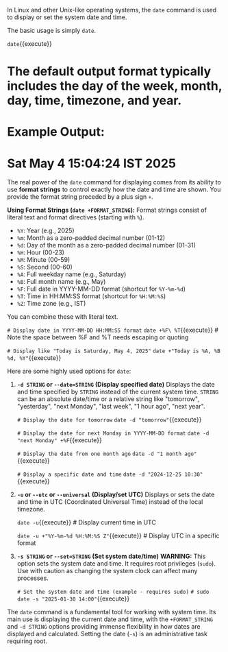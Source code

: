 In Linux and other Unix-like operating systems, the `date` command is used to display or set the system date and time.

The basic usage is simply `date`.

`date`{{execute}}
# The default output format typically includes the day of the week, month, day, time, timezone, and year.
# Example Output:
# Sat May 4 15:04:24 IST 2025

The real power of the `date` command for displaying comes from its ability to use **format strings** to control exactly how the date and time are shown. You provide the format string preceded by a plus sign `+`.

**Using Format Strings (`date +FORMAT_STRING`):**
Format strings consist of literal text and format directives (starting with `%`).

* `%Y`: Year (e.g., 2025)
* `%m`: Month as a zero-padded decimal number (01-12)
* `%d`: Day of the month as a zero-padded decimal number (01-31)
* `%H`: Hour (00-23)
* `%M`: Minute (00-59)
* `%S`: Second (00-60)
* `%A`: Full weekday name (e.g., Saturday)
* `%B`: Full month name (e.g., May)
* `%F`: Full date in YYYY-MM-DD format (shortcut for `%Y-%m-%d`)
* `%T`: Time in HH:MM:SS format (shortcut for `%H:%M:%S`)
* `%Z`: Time zone (e.g., IST)

You can combine these with literal text.

`# Display date in YYYY-MM-DD HH:MM:SS format`
`date +%F\ %T`{{execute}} # Note the space between %F and %T needs escaping or quoting

`# Display like "Today is Saturday, May 4, 2025"`
`date +"Today is %A, %B %d, %Y"`{{execute}}

Here are some highly used options for `date`:

1.  **`-d STRING` or `--date=STRING` (Display specified date)**
    Displays the date and time specified by `STRING` instead of the current system time. `STRING` can be an absolute date/time or a relative string like "tomorrow", "yesterday", "next Monday", "last week", "1 hour ago", "next year".

    `# Display the date for tomorrow`
    `date -d "tomorrow"`{{execute}}

    `# Display the date for next Monday in YYYY-MM-DD format`
    `date -d "next Monday" +%F`{{execute}}

    `# Display the date from one month ago`
    `date -d "1 month ago"`{{execute}}

    `# Display a specific date and time`
    `date -d "2024-12-25 10:30"`{{execute}}

2.  **`-u` or `--utc` or `--universal` (Display/set UTC)**
    Displays or sets the date and time in UTC (Coordinated Universal Time) instead of the local timezone.

    `date -u`{{execute}} # Display current time in UTC

    `date -u +"%Y-%m-%d %H:%M:%S Z"`{{execute}} # Display UTC in a specific format

3.  **`-s STRING` or `--set=STRING` (Set system date/time)**
    **WARNING:** This option sets the system date and time. It requires root privileges (`sudo`). Use with caution as changing the system clock can affect many processes.

    `# Set the system date and time (example - requires sudo)`
    `# sudo date -s "2025-01-30 14:00"`{{execute}}

The `date` command is a fundamental tool for working with system time. Its main use is displaying the current date and time, with the `+FORMAT_STRING` and `-d STRING` options providing immense flexibility in how dates are displayed and calculated. Setting the date (`-s`) is an administrative task requiring root.
